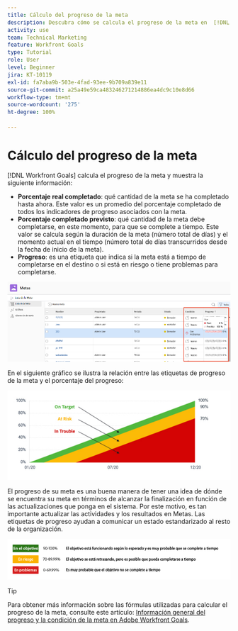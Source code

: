 ```yaml
---
title: Cálculo del progreso de la meta
description: Descubra cómo se calcula el progreso de la meta en  [!DNL Workfront Goals].
activity: use
team: Technical Marketing
feature: Workfront Goals
type: Tutorial
role: User
level: Beginner
jira: KT-10119
exl-id: fa7aba9b-503e-4fad-93ee-9b709a839e11
source-git-commit: a25a49e59ca483246271214886ea4dc9c10e8d66
workflow-type: tm+mt
source-wordcount: '275'
ht-degree: 100%

---
```


# Cálculo del progreso de la meta

[!DNL Workfront Goals] calcula el progreso de la meta y muestra la siguiente información:

* **Porcentaje real completado**: qué cantidad de la meta se ha completado hasta ahora. Este valor es un promedio del porcentaje completado de todos los indicadores de progreso asociados con la meta.
* **Porcentaje completado previsto**: qué cantidad de la meta debe completarse, en este momento, para que se complete a tiempo. Este valor se calcula según la duración de la meta (número total de días) y el momento actual en el tiempo (número total de días transcurridos desde la fecha de inicio de la meta).
* **Progreso**: es una etiqueta que indica si la meta está a tiempo de completarse en el destino o si está en riesgo o tiene problemas para completarse.

![Captura de pantalla del progreso de la meta en [!DNL Workfront Goals]](assets/13-workfront-goals-percent-complete.png)

En el siguiente gráfico se ilustra la relación entre las etiquetas de progreso de la meta y el porcentaje del progreso:

![Un gráfico que muestra la relación entre las etiquetas de progreso de la meta y el porcentaje de progreso](assets/14-workfront-goals-progress-statuses.jpeg)

El progreso de su meta es una buena manera de tener una idea de dónde se encuentra su meta en términos de alcanzar la finalización en función de las actualizaciones que ponga en el sistema. Por este motivo, es tan importante actualizar las actividades y los resultados en Metas. Las etiquetas de progreso ayudan a comunicar un estado estandarizado al resto de la organización.

![Un gráfico que cubre las distintas etiquetas de progreso en [!DNL Workfront Goals]](assets/15-workfront-goals-progress-bar-code.png)


>[!TIP]
>
>Para obtener más información sobre las fórmulas utilizadas para calcular el progreso de la meta, consulte este artículo: [Información general del progreso y la condición de la meta en Adobe Workfront Goals](https://experienceleague.adobe.com/docs/workfront/using/adobe-workfront-goals/goal-management/calculate-goal-progress.html?lang=es#overview-of-goal-progress-and-threshold).

